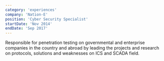 ```yaml
---
category: 'experiences'
company: 'Nation-E'
position: 'Cyber Security Specialist'
startDate: 'Nov 2014'
endDate: 'Sep 2017'
---
```


Responsible for penetration testing on governmental and enterprise companies in the country and abroad by leading the projects and research on protocols, solutions and weaknesses on ICS and SCADA field.
